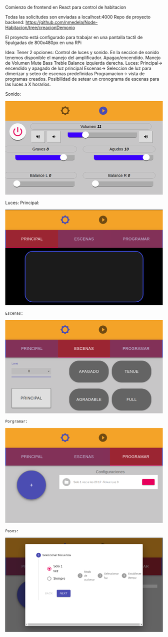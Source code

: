Comienzo de frontend en React para control de habitacion

Todas las solicitudes son enviadas a localhost:4000
Repo de proyecto backend:
https://github.com/nmedela/Node-Habitacion/tree/creacionDemonio

El proyecto está configurado para trabajar en una pantalla tactil de 5pulgadas de 800x480px en una RPi

Idea:
Tener 2 opciones: Control de luces y sonido.
En la seccion de sonido tenemos disponible el manejo del amplificador.
Apagao/encendido. Manejo de Volumen Mute Bass Treble Balance izquierda derecha.
Luces:
Principal-> encendido y apagado de luz principal
Escenas-> Seleccion de luz para dimerizar y seteo de escenas predefinidas
Programacion-> vista de programas creados. Posibilidad de setear un cronograma de escenas para las luces a X horarios.

Sonido:

![alt text](images/screen_sound.png)

Luces:
    Principal:

![alt text](images/screen_primary.png)

    Escenas:

![alt text](images/screen_scenes.png)

    Porgramar:

![alt text](images/screen_program.png)

    Pasos:
![alt text](images/screen_stepper.png)

